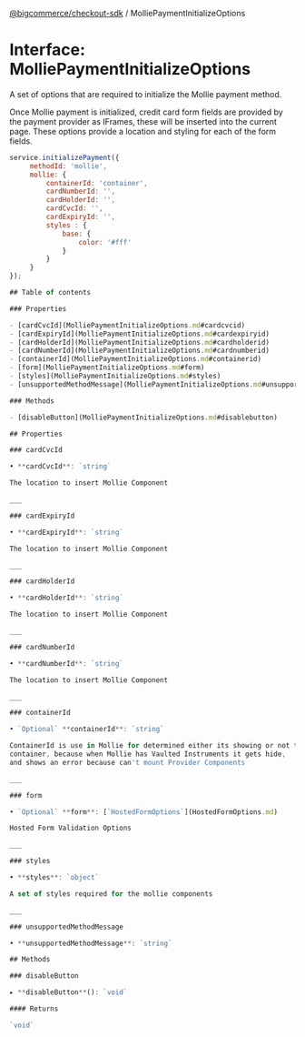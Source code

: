 [@bigcommerce/checkout-sdk](../README.md) / MolliePaymentInitializeOptions

# Interface: MolliePaymentInitializeOptions

A set of options that are required to initialize the Mollie payment method.

Once Mollie payment is initialized, credit card form fields are provided by the
payment provider as IFrames, these will be inserted into the current page. These
options provide a location and styling for each of the form fields.

```js
service.initializePayment({
     methodId: 'mollie',
     mollie: {
         containerId: 'container',
         cardNumberId: '',
         cardHolderId: '',
         cardCvcId: '',
         cardExpiryId: '',
         styles : {
             base: {
                 color: '#fff'
             }
         }
     }
});

## Table of contents

### Properties

- [cardCvcId](MolliePaymentInitializeOptions.md#cardcvcid)
- [cardExpiryId](MolliePaymentInitializeOptions.md#cardexpiryid)
- [cardHolderId](MolliePaymentInitializeOptions.md#cardholderid)
- [cardNumberId](MolliePaymentInitializeOptions.md#cardnumberid)
- [containerId](MolliePaymentInitializeOptions.md#containerid)
- [form](MolliePaymentInitializeOptions.md#form)
- [styles](MolliePaymentInitializeOptions.md#styles)
- [unsupportedMethodMessage](MolliePaymentInitializeOptions.md#unsupportedmethodmessage)

### Methods

- [disableButton](MolliePaymentInitializeOptions.md#disablebutton)

## Properties

### cardCvcId

• **cardCvcId**: `string`

The location to insert Mollie Component

___

### cardExpiryId

• **cardExpiryId**: `string`

The location to insert Mollie Component

___

### cardHolderId

• **cardHolderId**: `string`

The location to insert Mollie Component

___

### cardNumberId

• **cardNumberId**: `string`

The location to insert Mollie Component

___

### containerId

• `Optional` **containerId**: `string`

ContainerId is use in Mollie for determined either its showing or not the
container, because when Mollie has Vaulted Instruments it gets hide,
and shows an error because can't mount Provider Components

___

### form

• `Optional` **form**: [`HostedFormOptions`](HostedFormOptions.md)

Hosted Form Validation Options

___

### styles

• **styles**: `object`

A set of styles required for the mollie components

___

### unsupportedMethodMessage

• **unsupportedMethodMessage**: `string`

## Methods

### disableButton

▸ **disableButton**(): `void`

#### Returns

`void`
